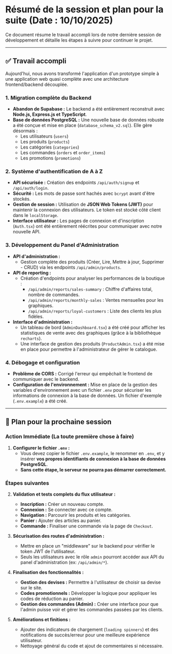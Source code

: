 # Résumé de la session et plan pour la suite (Date : 10/10/2025)

Ce document résume le travail accompli lors de notre dernière session de développement et détaille les étapes à suivre pour continuer le projet.

---

## ✅ Travail accompli

Aujourd'hui, nous avons transformé l'application d'un prototype simple à une application web quasi complète avec une architecture frontend/backend découplée.

### 1. **Migration complète du Backend**
   - **Abandon de Supabase :** Le backend a été entièrement reconstruit avec **Node.js, Express.js et TypeScript**.
   - **Base de données PostgreSQL :** Une nouvelle base de données robuste a été conçue et mise en place (`database_schema_v2.sql`). Elle gère désormais :
     - Les utilisateurs (`users`)
     - Les produits (`products`)
     - Les catégories (`categories`)
     - Les commandes (`orders` et `order_items`)
     - Les promotions (`promotions`)

### 2. **Système d'authentification de A à Z**
   - **API sécurisée :** Création des endpoints `/api/auth/signup` et `/api/auth/login`.
   - **Sécurité :** Les mots de passe sont hachés avec `bcrypt` avant d'être stockés.
   - **Gestion de session :** Utilisation de **JSON Web Tokens (JWT)** pour maintenir la connexion des utilisateurs. Le token est stocké côté client dans le `localStorage`.
   - **Interface utilisateur :** Les pages de connexion et d'inscription (`Auth.tsx`) ont été entièrement réécrites pour communiquer avec notre nouvelle API.

### 3. **Développement du Panel d'Administration**
   - **API d'administration :**
     - Gestion complète des produits (Créer, Lire, Mettre à jour, Supprimer - CRUD) via les endpoints `/api/admin/products`.
   - **API de reporting :**
     - Création d'endpoints pour analyser les performances de la boutique :
       - `/api/admin/reports/sales-summary` : Chiffre d'affaires total, nombre de commandes.
       - `/api/admin/reports/monthly-sales` : Ventes mensuelles pour les graphiques.
       - `/api/admin/reports/loyal-customers` : Liste des clients les plus fidèles.
   - **Interface d'administration :**
     - Un tableau de bord (`AdminDashboard.tsx`) a été créé pour afficher les statistiques de vente avec des graphiques (grâce à la bibliothèque `recharts`).
     - Une interface de gestion des produits (`ProductAdmin.tsx`) a été mise en place pour permettre à l'administrateur de gérer le catalogue.

### 4. **Débogage et configuration**
   - **Problème de CORS :** Corrigé l'erreur qui empêchait le frontend de communiquer avec le backend.
   - **Configuration de l'environnement :** Mise en place de la gestion des variables d'environnement avec un fichier `.env` pour sécuriser les informations de connexion à la base de données. Un fichier d'exemple (`.env.example`) a été créé.

---

## 🎯 Plan pour la prochaine session

### **Action Immédiate (La toute première chose à faire)**

1.  **Configurer le fichier `.env` :**
    - Vous devez copier le fichier `.env.example`, le renommer en `.env`, et y insérer **vos propres identifiants de connexion à la base de données PostgreSQL**.
    - **Sans cette étape, le serveur ne pourra pas démarrer correctement.**

### **Étapes suivantes**

2.  **Validation et tests complets du flux utilisateur :**
    - **Inscription :** Créer un nouveau compte.
    - **Connexion :** Se connecter avec ce compte.
    - **Navigation :** Parcourir les produits et les catégories.
    - **Panier :** Ajouter des articles au panier.
    - **Commande :** Finaliser une commande via la page de `Checkout`.

3.  **Sécurisation des routes d'administration :**
    - Mettre en place un "middleware" sur le backend pour vérifier le token JWT de l'utilisateur.
    - Seuls les utilisateurs avec le rôle `admin` pourront accéder aux API du panel d'administration (ex: `/api/admin/*`).

4.  **Finalisation des fonctionnalités :**
    - **Gestion des devises :** Permettre à l'utilisateur de choisir sa devise sur le site.
    - **Codes promotionnels :** Développer la logique pour appliquer les codes de réduction au panier.
    - **Gestion des commandes (Admin) :** Créer une interface pour que l'admin puisse voir et gérer les commandes passées par les clients.

5.  **Améliorations et finitions :**
    - Ajouter des indicateurs de chargement (`loading spinners`) et des notifications de succès/erreur pour une meilleure expérience utilisateur.
    - Nettoyage général du code et ajout de commentaires si nécessaire.
